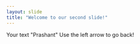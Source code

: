 ```yaml
---
layout: slide
title: "Welcome to our second slide!"
---
```

Your text "Prashant"
Use the left arrow to go back!
